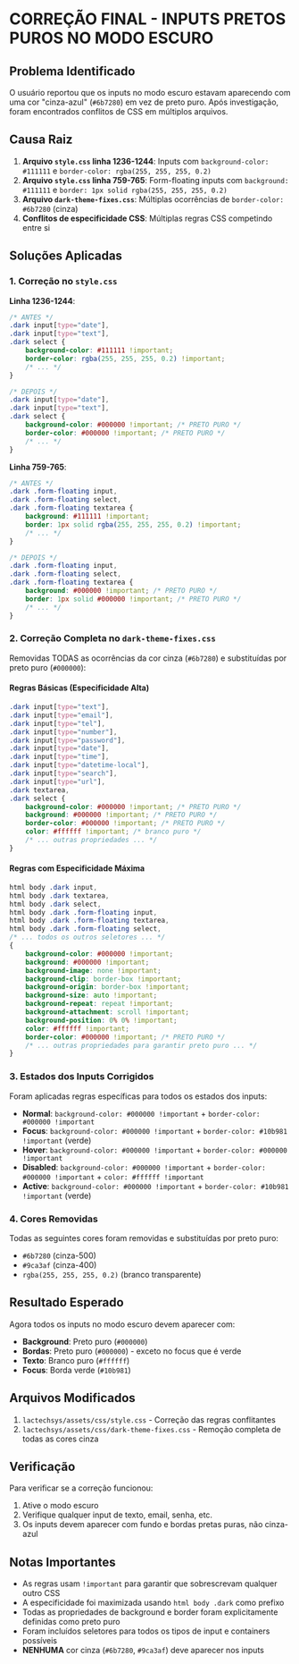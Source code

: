 # CORREÇÃO FINAL - INPUTS PRETOS PUROS NO MODO ESCURO

## Problema Identificado

O usuário reportou que os inputs no modo escuro estavam aparecendo com uma cor "cinza-azul" (`#6b7280`) em vez de preto puro. Após investigação, foram encontrados conflitos de CSS em múltiplos arquivos.

## Causa Raiz

1. **Arquivo `style.css` linha 1236-1244**: Inputs com `background-color: #111111` e `border-color: rgba(255, 255, 255, 0.2)`
2. **Arquivo `style.css` linha 759-765**: Form-floating inputs com `background: #111111` e `border: 1px solid rgba(255, 255, 255, 0.2)`
3. **Arquivo `dark-theme-fixes.css`**: Múltiplas ocorrências de `border-color: #6b7280` (cinza)
4. **Conflitos de especificidade CSS**: Múltiplas regras CSS competindo entre si

## Soluções Aplicadas

### 1. Correção no `style.css`

**Linha 1236-1244**:
```css
/* ANTES */
.dark input[type="date"],
.dark input[type="text"],
.dark select {
    background-color: #111111 !important;
    border-color: rgba(255, 255, 255, 0.2) !important;
    /* ... */
}

/* DEPOIS */
.dark input[type="date"],
.dark input[type="text"],
.dark select {
    background-color: #000000 !important; /* PRETO PURO */
    border-color: #000000 !important; /* PRETO PURO */
    /* ... */
}
```

**Linha 759-765**:
```css
/* ANTES */
.dark .form-floating input,
.dark .form-floating select,
.dark .form-floating textarea {
    background: #111111 !important;
    border: 1px solid rgba(255, 255, 255, 0.2) !important;
    /* ... */
}

/* DEPOIS */
.dark .form-floating input,
.dark .form-floating select,
.dark .form-floating textarea {
    background: #000000 !important; /* PRETO PURO */
    border: 1px solid #000000 !important; /* PRETO PURO */
    /* ... */
}
```

### 2. Correção Completa no `dark-theme-fixes.css`

Removidas TODAS as ocorrências da cor cinza (`#6b7280`) e substituídas por preto puro (`#000000`):

#### Regras Básicas (Especificidade Alta)
```css
.dark input[type="text"],
.dark input[type="email"],
.dark input[type="tel"],
.dark input[type="number"],
.dark input[type="password"],
.dark input[type="date"],
.dark input[type="time"],
.dark input[type="datetime-local"],
.dark input[type="search"],
.dark input[type="url"],
.dark textarea,
.dark select {
    background-color: #000000 !important; /* PRETO PURO */
    background: #000000 !important; /* PRETO PURO */
    border-color: #000000 !important; /* PRETO PURO */
    color: #ffffff !important; /* branco puro */
    /* ... outras propriedades ... */
}
```

#### Regras com Especificidade Máxima
```css
html body .dark input,
html body .dark textarea,
html body .dark select,
html body .dark .form-floating input,
html body .dark .form-floating textarea,
html body .dark .form-floating select,
/* ... todos os outros seletores ... */
{
    background-color: #000000 !important;
    background: #000000 !important;
    background-image: none !important;
    background-clip: border-box !important;
    background-origin: border-box !important;
    background-size: auto !important;
    background-repeat: repeat !important;
    background-attachment: scroll !important;
    background-position: 0% 0% !important;
    color: #ffffff !important;
    border-color: #000000 !important; /* PRETO PURO */
    /* ... outras propriedades para garantir preto puro ... */
}
```

### 3. Estados dos Inputs Corrigidos

Foram aplicadas regras específicas para todos os estados dos inputs:

- **Normal**: `background-color: #000000 !important` + `border-color: #000000 !important`
- **Focus**: `background-color: #000000 !important` + `border-color: #10b981 !important` (verde)
- **Hover**: `background-color: #000000 !important` + `border-color: #000000 !important`
- **Disabled**: `background-color: #000000 !important` + `border-color: #000000 !important` + `color: #ffffff !important`
- **Active**: `background-color: #000000 !important` + `border-color: #10b981 !important` (verde)

### 4. Cores Removidas

Todas as seguintes cores foram removidas e substituídas por preto puro:
- `#6b7280` (cinza-500)
- `#9ca3af` (cinza-400)
- `rgba(255, 255, 255, 0.2)` (branco transparente)

## Resultado Esperado

Agora todos os inputs no modo escuro devem aparecer com:
- **Background**: Preto puro (`#000000`)
- **Bordas**: Preto puro (`#000000`) - exceto no focus que é verde
- **Texto**: Branco puro (`#ffffff`)
- **Focus**: Borda verde (`#10b981`)

## Arquivos Modificados

1. `lactechsys/assets/css/style.css` - Correção das regras conflitantes
2. `lactechsys/assets/css/dark-theme-fixes.css` - Remoção completa de todas as cores cinza

## Verificação

Para verificar se a correção funcionou:
1. Ative o modo escuro
2. Verifique qualquer input de texto, email, senha, etc.
3. Os inputs devem aparecer com fundo e bordas pretas puras, não cinza-azul

## Notas Importantes

- As regras usam `!important` para garantir que sobrescrevam qualquer outro CSS
- A especificidade foi maximizada usando `html body .dark` como prefixo
- Todas as propriedades de background e border foram explicitamente definidas como preto puro
- Foram incluídos seletores para todos os tipos de input e containers possíveis
- **NENHUMA** cor cinza (`#6b7280`, `#9ca3af`) deve aparecer nos inputs
